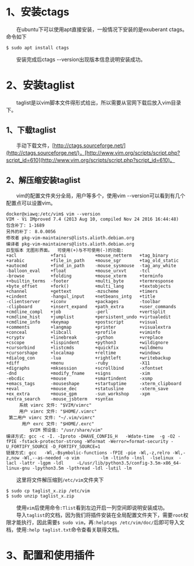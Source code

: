 # 1、安装ctags
&emsp;&emsp;在ubuntu下可以使用apt直接安装，一般情况下安装的是exuberant ctags。命令如下
```
$ sudo apt install ctags
```
&emsp;&emsp;安装完成后ctags --version出现版本信息说明安装成功。

# 2、安装taglist
&emsp;&emsp;taglist是以vim脚本文件得形式给出，所以需要从官网下载后放入vim目录下。
## 1、下载taglist
&emsp;&emsp;手动下载文件，[http://ctags.sourceforge.net/](http://ctags.sourceforge.net/)，[http://www.vim.org/scripts/script.php?script_id=610](http://www.vim.org/scripts/script.php?script_id=610)。
## 2、解压缩安装taglist
&emsp;&emsp;vim的配置文件夹分全局，用户等多个，使用vim --version可以看到有几个配置点可以设置vim。
```
docker@xiawq:/etc/vim$ vim --version
VIM - Vi IMproved 7.4 (2013 Aug 10, compiled Nov 24 2016 16:44:48)
包含补丁: 1-1689
另外的补丁： 8.0.0056
修改者 pkg-vim-maintainers@lists.alioth.debian.org
编译者 pkg-vim-maintainers@lists.alioth.debian.org
巨型版本 无图形界面。  可使用(+)与不可使用(-)的功能:
+acl             +farsi           +mouse_netterm   +tag_binary
+arabic          +file_in_path    +mouse_sgr       +tag_old_static
+autocmd         +find_in_path    -mouse_sysmouse  -tag_any_white
-balloon_eval    +float           +mouse_urxvt     -tcl
-browse          +folding         +mouse_xterm     +terminfo
++builtin_terms  -footer          +multi_byte      +termresponse
+byte_offset     +fork()          +multi_lang      +textobjects
+channel         +gettext         -mzscheme        +timers
+cindent         -hangul_input    +netbeans_intg   +title
-clientserver    +iconv           +packages        -toolbar
-clipboard       +insert_expand   +path_extra      +user_commands
+cmdline_compl   +job             -perl            +vertsplit
+cmdline_hist    +jumplist        +persistent_undo +virtualedit
+cmdline_info    +keymap          +postscript      +visual
+comments        +langmap         +printer         +visualextra
+conceal         +libcall         +profile         +viminfo
+cryptv          +linebreak       -python          +vreplace
+cscope          +lispindent      +python3         +wildignore
+cursorbind      +listcmds        +quickfix        +wildmenu
+cursorshape     +localmap        +reltime         +windows
+dialog_con      -lua             +rightleft       +writebackup
+diff            +menu            -ruby            -X11
+digraphs        +mksession       +scrollbind      -xfontset
-dnd             +modify_fname    +signs           -xim
-ebcdic          +mouse           +smartindent     -xsmp
+emacs_tags      -mouseshape      +startuptime     -xterm_clipboard
+eval            +mouse_dec       +statusline      -xterm_save
+ex_extra        +mouse_gpm       -sun_workshop    -xpm
+extra_search    -mouse_jsbterm   +syntax          
     系统 vimrc 文件: "$VIM/vimrc"
     用户 vimrc 文件: "$HOME/.vimrc"
 第二用户 vimrc 文件: "~/.vim/vimrc"
      用户 exrc 文件: "$HOME/.exrc"
         $VIM 预设值: "/usr/share/vim"
编译方式: gcc -c -I. -Iproto -DHAVE_CONFIG_H   -Wdate-time  -g -O2 -fPIE -fstack-protector-strong -Wformat -Werror=format-security -U_FORTIFY_SOURCE -D_FORTIFY_SOURCE=1      
链接方式: gcc   -Wl,-Bsymbolic-functions -fPIE -pie -Wl,-z,relro -Wl,-z,now -Wl,--as-needed -o vim        -lm -ltinfo -lnsl  -lselinux  -lacl -lattr -lgpm -ldl     -L/usr/lib/python3.5/config-3.5m-x86_64-linux-gnu -lpython3.5m -lpthread -ldl -lutil -lm      
```
&emsp;&emsp;这里将文件解压缩到```/etc/vim```文件夹下
```
$ sudo cp taglist_x.zip /etc/vim
$ sudo unzip taglist_x.zip
```
&emsp;&emsp;使用```vim```后使用命令```:Tlist```看到左边开启一列空间即说明安装成功。  
&emsp;&emsp;导入```taglist```的文档，因为我们将插件安装在全局配置文件夹下，需要```root```权限才能执行，因此需要```$ sudo vim```，再```:helptags /etc/vim/doc/```后即可导入文档，使用```:help taglist.txt```命令查看关联得文档。
# 3、配置和使用插件
&emsp;&emsp;